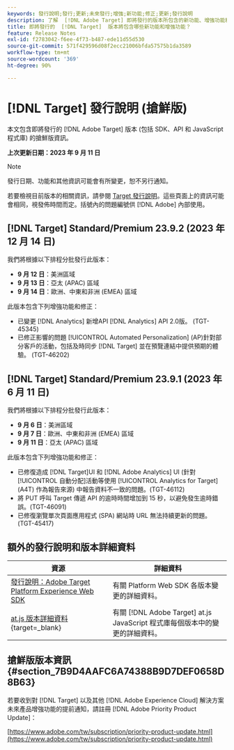```yaml
---
keywords: 發行說明;發行;更新;未來發行;增強;新功能;修正;更新;發行說明
description: 了解  [!DNL Adobe Target] 即將發行的版本所包含的新功能、增強功能和修正，其中包括 SDK、API 和 JavaScript 程式庫。
title: 即將發行的  [!DNL Target]  版本將包含哪些新功能和增強功能？
feature: Release Notes
exl-id: f2783042-f6ee-4f73-b487-ede11d55d530
source-git-commit: 571f429596d08f2ecc21006bfda57575b1da3589
workflow-type: tm+mt
source-wordcount: '369'
ht-degree: 90%

---
```


# [!DNL Target] 發行說明 (搶鮮版)

本文包含即將發行的 [!DNL Adobe Target] 版本 (包括 SDK、API 和 JavaScript 程式庫) 的搶鮮版資訊。

**上次更新日期：2023 年 9 月 11 日**

>[!NOTE]
>
>發行日期、功能和其他資訊可能會有所變更，恕不另行通知。
>
>若要檢視目前版本的相關資訊，請參閱 [Target 發行說明](release-notes.md)。這些頁面上的資訊可能會相同，視發佈時間而定。括號內的問題編號供 [!DNL Adobe] 內部使用。

## [!DNL Target] Standard/Premium 23.9.2 (2023 年 12 月 14 日)

我們將根據以下排程分批發行此版本：

* **9 月 12 日**：美洲區域
* **9 月 13 日**：亞太 (APAC) 區域
* **9 月 14 日**：歐洲、中東和非洲 (EMEA) 區域

此版本包含下列增強功能和修正：

* 已變更 [!DNL Analytics] 新增API [!DNL Analytics] API 2.0版。 (TGT-45345)
* 已修正影響的問題 [!UICONTROL Automated Personalization] (AP)針對部分客戶的活動，包括及時同步 [!DNL Target] 並在預覽連結中提供預期的體驗。 (TGT-46202)

## [!DNL Target] Standard/Premium 23.9.1 (2023 年 6 月 11 日)

我們將根據以下排程分批發行此版本：

* **9 月 6 日**：美洲區域
* **9 月 7 日**：歐洲、中東和非洲 (EMEA) 區域
* **9 月 11 日**：亞太 (APAC) 區域

此版本包含下列增強功能和修正：

* 已修復造成 [!DNL Target]UI 和 [!DNL Adobe Analytics] UI (針對[!UICONTROL 自動分配]活動等使用 [!UICONTROL Analytics for Target] (A4T) 作為報告來源) 中報告資料不一致的問題。(TGT-46112)
* 將 PUT 呼叫 Target 傳遞 API 的逾時時間增加到 15 秒，以避免發生逾時錯誤。(TGT-46091)
* 已修復瀏覽單次頁面應用程式 (SPA) 網站時 URL 無法持續&#x200B;&#x200B;更新的問題。(TGT-45417)

## 額外的發行說明和版本詳細資料

| 資源 | 詳細資料 |
|--- |--- |
| [發行說明：Adobe Target Platform Experience Web SDK](https://experienceleague.adobe.com/docs/experience-platform/edge/release-notes.html?lang=zh-Hant) | 有關 Platform Web SDK 各版本變更的詳細資料。 |
| [at.js 版本詳細資料](https://experienceleague.corp.adobe.com/docs/target-dev/developer/client-side/at-js-implementation/target-atjs-versions.html){target=_blank} | 有關 [!DNL Adobe Target] at.js JavaScript 程式庫每個版本中的變更的詳細資料。 |

## 搶鮮版版本資訊 {#section_7B9D4AAFC6A74388B9D7DEF0658D8B63}

若要收到對 [!DNL Target] 以及其他 [!DNL Adobe Experience Cloud] 解決方案未來產品增強功能的提前通知，請註冊 [!DNL Adobe Priority Product Update]：

[https://www.adobe.com/tw/subscription/priority-product-update.html](https://www.adobe.com/tw/subscription/priority-product-update.html)
